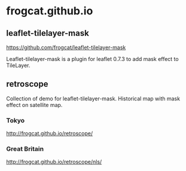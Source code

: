 # frogcat.github.io

## leaflet-tilelayer-mask

<https://github.com/frogcat/leaflet-tilelayer-mask>

Leaflet-tilelayer-mask is a plugin for leaflet 0.7.3 to add mask effect to TileLayer.

## retroscope

Collection of demo for leaflet-tilelayer-mask.
Historical map with mask effect on satellite map.


### Tokyo
<http://frogcat.github.io/retroscope/>

### Great Britain
<http://frogcat.github.io/retroscope/nls/>
